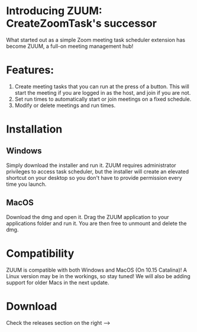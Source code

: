 # Introducing ZUUM: CreateZoomTask's successor

What started out as a simple Zoom meeting task scheduler extension has become ZUUM, a full-on meeting management hub!

# Features:
1. Create meeting tasks that you can run at the press of a button. This will start the meeting if you are logged in as the host, and join if you are not.
1. Set run times to automatically start or join meetings on a fixed schedule.
1. Modify or delete meetings and run times.

# Installation
## Windows
Simply download the installer and run it. ZUUM requires administrator privileges to access task scheduler, but the installer will create an elevated shortcut on your desktop so you don't have to provide permission every time you launch. 

## MacOS
Download the dmg and open it. Drag the ZUUM application to your applications folder and run it. You are then free to unmount and delete the dmg.

# Compatibility
ZUUM is compatible with both Windows and MacOS (On 10.15 Catalina)! A Linux version may be in the workings, so stay tuned! We will also be adding support for older Macs in the next update.

# Download
Check the releases section on the right -->
